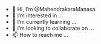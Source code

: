 - 👋 Hi, I’m @MahendrakaraManasa
- 👀 I’m interested in ...
- 🌱 I’m currently learning ...
- 💞️ I’m looking to collaborate on ...
- 📫 How to reach me ...

<!---
MahendrakaraManasa/MahendrakaraManasa is a ✨ special ✨ repository because its `README.md` (this file) appears on your GitHub profile.
You can click the Preview link to take a look at your changes.
--->
